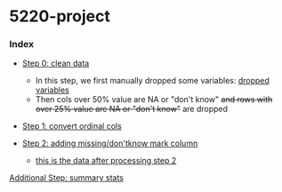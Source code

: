 # 5220-project

### Index

+ [Step 0: clean data](data_clean/data_clean.R)
  + In this step, we first manually dropped some variables: [dropped variables](data_clean/delete_variable_identified_by_floris.txt)
  + Then cols over 50% value are NA or "don't know" ~~and rows with over 25% value are NA or "don't know"~~ are dropped

+ [Step 1: convert ordinal cols](data_clean/convert_agree_disagree.R)

+ [Step 2: adding missing/don'tknow mark column](data_clean/mark.R)

  + [this is the data after processing step 2](data_clean/step2.rda)




[Additional Step: summary stats](summary_stats/summary_stats.Rmd)

